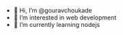 - 👋 Hi, I’m @gouravchoukade
- 👀 I’m interested in web development
- 🌱 I’m currently learning nodejs

